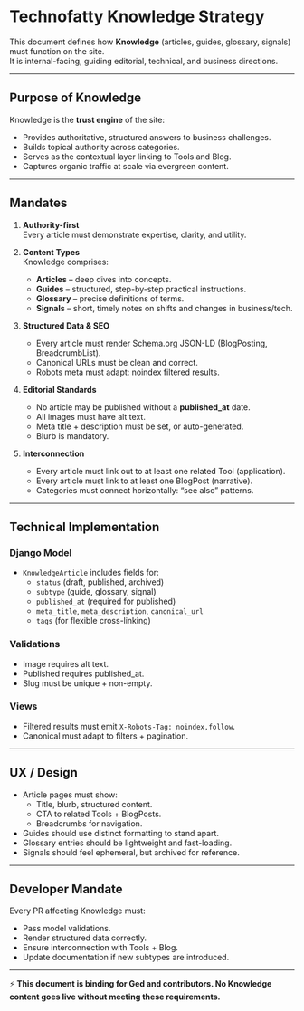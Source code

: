 # Technofatty Knowledge Strategy

This document defines how **Knowledge** (articles, guides, glossary, signals) must function on the site.  
It is internal-facing, guiding editorial, technical, and business directions.

---

## Purpose of Knowledge

Knowledge is the **trust engine** of the site:
- Provides authoritative, structured answers to business challenges.  
- Builds topical authority across categories.  
- Serves as the contextual layer linking to Tools and Blog.  
- Captures organic traffic at scale via evergreen content.  

---

## Mandates

1. **Authority-first**  
   Every article must demonstrate expertise, clarity, and utility.  

2. **Content Types**  
   Knowledge comprises:  
   - **Articles** – deep dives into concepts.  
   - **Guides** – structured, step-by-step practical instructions.  
   - **Glossary** – precise definitions of terms.  
   - **Signals** – short, timely notes on shifts and changes in business/tech.  

3. **Structured Data & SEO**  
   - Every article must render Schema.org JSON-LD (BlogPosting, BreadcrumbList).  
   - Canonical URLs must be clean and correct.  
   - Robots meta must adapt: noindex filtered results.  

4. **Editorial Standards**  
   - No article may be published without a **published_at** date.  
   - All images must have alt text.  
   - Meta title + description must be set, or auto-generated.  
   - Blurb is mandatory.  

5. **Interconnection**  
   - Every article must link out to at least one related Tool (application).  
   - Every article must link to at least one BlogPost (narrative).  
   - Categories must connect horizontally: “see also” patterns.  

---

## Technical Implementation

### Django Model
- `KnowledgeArticle` includes fields for:  
  - `status` (draft, published, archived)  
  - `subtype` (guide, glossary, signal)  
  - `published_at` (required for published)  
  - `meta_title`, `meta_description`, `canonical_url`  
  - `tags` (for flexible cross-linking)  

### Validations
- Image requires alt text.  
- Published requires published_at.  
- Slug must be unique + non-empty.  

### Views
- Filtered results must emit `X-Robots-Tag: noindex,follow`.  
- Canonical must adapt to filters + pagination.  

---

## UX / Design

- Article pages must show:  
  - Title, blurb, structured content.  
  - CTA to related Tools + BlogPosts.  
  - Breadcrumbs for navigation.  
- Guides should use distinct formatting to stand apart.  
- Glossary entries should be lightweight and fast-loading.  
- Signals should feel ephemeral, but archived for reference.  

---

## Developer Mandate

Every PR affecting Knowledge must:  
- Pass model validations.  
- Render structured data correctly.  
- Ensure interconnection with Tools + Blog.  
- Update documentation if new subtypes are introduced.  

---

⚡ **This document is binding for Ged and contributors. No Knowledge content goes live without meeting these requirements.**
